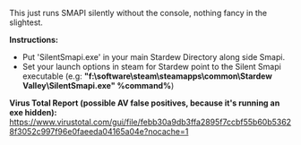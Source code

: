 This just runs SMAPI silently without the console, nothing fancy in the slightest. 

**Instructions:**

- Put 'SilentSmapi.exe' in your main Stardew Directory along side Smapi. 
- Set your launch options in steam for Stardew point to the Silent Smapi executable (e.g: **"f:\software\steam\steamapps\common\Stardew Valley\SilentSmapi.exe" %command%**)


**Virus Total Report (possible AV false positives, because it's running an exe hidden):**
https://www.virustotal.com/gui/file/febb30a9db3ffa2895f7ccbf55b60b53628f3052c997f96e0faeeda04165a04e?nocache=1
